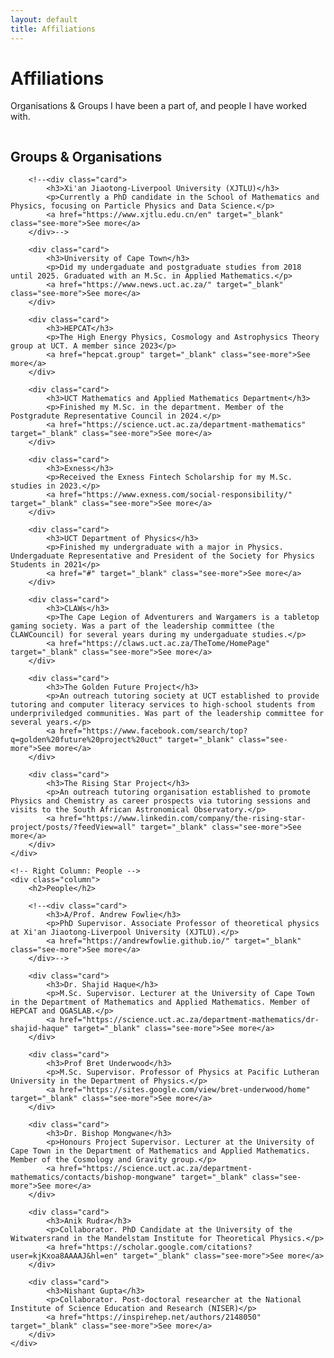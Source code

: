 ```yaml
---
layout: default
title: Affiliations
---
```


# Affiliations

Organisations & Groups I have been a part of, and people I have worked with.

<!-- Two Columns -->
<div class="affiliations-container">
    <!-- Left Column: Groups & Organisations -->
    <div class="column">
        <h2>Groups & Organisations</h2>
        
        <!--<div class="card">
            <h3>Xi'an Jiaotong-Liverpool University (XJTLU)</h3>
            <p>Currently a PhD candidate in the School of Mathematics and Physics, focusing on Particle Physics and Data Science.</p>
            <a href="https://www.xjtlu.edu.cn/en" target="_blank" class="see-more">See more</a>
        </div>-->
        
        <div class="card">
            <h3>University of Cape Town</h3>
            <p>Did my undergaduate and postgraduate studies from 2018 until 2025. Graduated with an M.Sc. in Applied Mathematics.</p>
            <a href="https://www.news.uct.ac.za/" target="_blank" class="see-more">See more</a>
        </div>
        
        <div class="card">
            <h3>HEPCAT</h3>
            <p>The High Energy Physics, Cosmology and Astrophysics Theory group at UCT. A member since 2023</p>
            <a href="hepcat.group" target="_blank" class="see-more">See more</a>
        </div>
        
        <div class="card">
            <h3>UCT Mathematics and Applied Mathematics Department</h3>
            <p>Finished my M.Sc. in the department. Member of the Postgradute Representative Council in 2024.</p>
            <a href="https://science.uct.ac.za/department-mathematics" target="_blank" class="see-more">See more</a>
        </div>
        
        <div class="card">
            <h3>Exness</h3>
            <p>Received the Exness Fintech Scholarship for my M.Sc. studies in 2023.</p>
            <a href="https://www.exness.com/social-responsibility/" target="_blank" class="see-more">See more</a>
        </div>
        
        <div class="card">
            <h3>UCT Department of Physics</h3>
            <p>Finished my undergraduate with a major in Physics. Undergaduate Representative and President of the Society for Physics Students in 2021</p>
            <a href="#" target="_blank" class="see-more">See more</a>
        </div>
        
        <div class="card">
            <h3>CLAWs</h3>
            <p>The Cape Legion of Adventurers and Wargamers is a tabletop gaming society. Was a part of the leadership committee (the CLAWCouncil) for several years during my undergaduate studies.</p>
            <a href="https://claws.uct.ac.za/TheTome/HomePage" target="_blank" class="see-more">See more</a>
        </div>
        
        <div class="card">
            <h3>The Golden Future Project</h3>
            <p>An outreach tutoring society at UCT established to provide tutoring and computer literacy services to high-school students from underpriviledged communities. Was part of the leadership committee for several years.</p>
            <a href="https://www.facebook.com/search/top?q=golden%20future%20project%20uct" target="_blank" class="see-more">See more</a>
        </div>
        
        <div class="card">
            <h3>The Rising Star Project</h3>
            <p>An outreach tutoring organisation established to promote Physics and Chemistry as career prospects via tutoring sessions and visits to the South African Astronomical Observatory.</p>
            <a href="https://www.linkedin.com/company/the-rising-star-project/posts/?feedView=all" target="_blank" class="see-more">See more</a>
        </div>
    </div>

    <!-- Right Column: People -->
    <div class="column">
        <h2>People</h2>
        
        <!--<div class="card">
            <h3>A/Prof. Andrew Fowlie</h3>
            <p>PhD Supervisor. Associate Professor of theoretical physics at Xi'an Jiaotong-Liverpool University (XJTLU).</p>
            <a href="https://andrewfowlie.github.io/" target="_blank" class="see-more">See more</a>
        </div>-->
        
        <div class="card">
            <h3>Dr. Shajid Haque</h3>
            <p>M.Sc. Supervisor. Lecturer at the University of Cape Town in the Department of Mathematics and Applied Mathematics. Member of HEPCAT and QGASLAB.</p>
            <a href="https://science.uct.ac.za/department-mathematics/dr-shajid-haque" target="_blank" class="see-more">See more</a>
        </div>
        
        <div class="card">
            <h3>Prof Bret Underwood</h3>
            <p>M.Sc. Supervisor. Professor of Physics at Pacific Lutheran University in the Department of Physics.</p>
            <a href="https://sites.google.com/view/bret-underwood/home" target="_blank" class="see-more">See more</a>
        </div>
        
        <div class="card">
            <h3>Dr. Bishop Mongwane</h3>
            <p>Honours Project Supervisor. Lecturer at the University of Cape Town in the Department of Mathematics and Applied Mathematics. Member of the Cosmology and Gravity group.</p>
            <a href="https://science.uct.ac.za/department-mathematics/contacts/bishop-mongwane" target="_blank" class="see-more">See more</a>
        </div>
        
        <div class="card">
            <h3>Anik Rudra</h3>
            <p>Collaborator. PhD Candidate at the University of the Witwatersrand in the Mandelstam Institute for Theoretical Physics.</p>
            <a href="https://scholar.google.com/citations?user=kjKxoa8AAAAJ&hl=en" target="_blank" class="see-more">See more</a>
        </div>
        
        <div class="card">
            <h3>Nishant Gupta</h3>
            <p>Collaborator. Post-doctoral researcher at the National Institute of Science Education and Research (NISER)</p>
            <a href="https://inspirehep.net/authors/2148050" target="_blank" class="see-more">See more</a>
        </div>
    </div>
</div>
